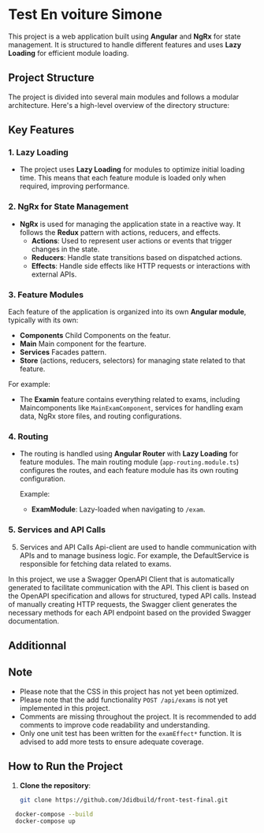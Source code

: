 # Test En voiture Simone

This project is a web application built using **Angular** and **NgRx** for state management. It is structured to handle different features and uses **Lazy Loading** for efficient module loading.

## Project Structure

The project is divided into several main modules and follows a modular architecture. Here's a high-level overview of the directory structure:


## Key Features

### 1. **Lazy Loading**

- The project uses **Lazy Loading** for modules to optimize initial loading time. This means that each feature module is loaded only when required, improving performance.

### 2. **NgRx for State Management**

- **NgRx** is used for managing the application state in a reactive way. It follows the **Redux** pattern with actions, reducers, and effects.
  - **Actions**: Used to represent user actions or events that trigger changes in the state.
  - **Reducers**: Handle state transitions based on dispatched actions.
  - **Effects**: Handle side effects like HTTP requests or interactions with external APIs.

### 3. **Feature Modules**

Each feature of the application is organized into its own **Angular module**, typically with its own:
- **Components** Child Components on the featur.
- **Main** Main component for the fearture.
- **Services** Facades pattern.
- **Store** (actions, reducers, selectors) for managing state related to that feature.

For example:
- The **Examin** feature contains everything related to exams, including Maincomponents like `MainExamComponent`, services for handling exam data, NgRx store files, and routing configurations.

### 4. **Routing**

- The routing is handled using **Angular Router** with **Lazy Loading** for feature modules. The main routing module (`app-routing.module.ts`) configures the routes, and each feature module has its own routing configuration.
  
  Example:
  - **ExamModule**: Lazy-loaded when navigating to `/exam`.

### 5. **Services and API Calls**

5. Services and API Calls
Api-client are used to handle communication with APIs and to manage business logic. For example, the DefaultService is responsible for fetching data related to exams.

In this project, we use a Swagger OpenAPI Client that is automatically generated to facilitate communication with the API. This client is based on the OpenAPI specification and allows for structured, typed API calls. Instead of manually creating HTTP requests, the Swagger client generates the necessary methods for each API endpoint based on the provided Swagger documentation.

## Additionnal

## Note

- Please note that the CSS in this project has not yet been optimized. 
- Please note that the add functionality `POST /api/exams` is not yet implemented in this project.
- Comments are missing throughout the project. It is recommended to add comments to improve code readability and understanding.
- Only one unit test has been written for the `examEffect*` function. It is advised to add more tests to ensure adequate coverage.


## How to Run the Project

1. **Clone the repository**:
   ```bash
   git clone https://github.com/Jdidbuild/front-test-final.git

 ```bash
   docker-compose --build
   docker-compose up
   


